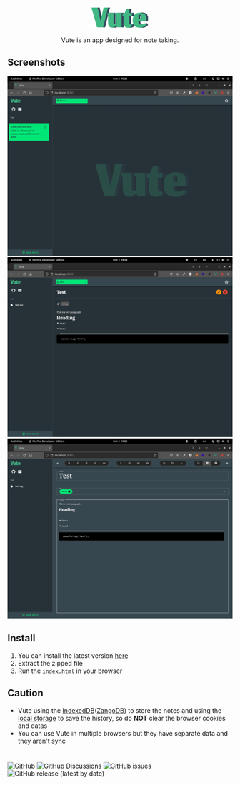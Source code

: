 <h1 align="center">
	<img src="src/assets/logo.svg" width="128" align="center">
</h1>

<p align="center">Vute is an app designed for note taking.</p>

## Screenshots

![Screenshot 1](screenshots/screenshot1.png)
![Screenshot 2](screenshots/screenshot2.png)
![Screenshot 3](screenshots/screenshot3.png)

## Install

1. You can install the latest version [here](https://github.com/KhashayarKhm/vute/releases/latest)
2. Extract the zipped file
3. Run the `index.html` in your browser

## Caution
- Vute using the [IndexedDB](https://developer.mozilla.org/en-US/docs/Web/API/IndexedDB_API)([ZangoDB](https://github.com/erikolson186/zangodb)) to store the notes and using the [local storage](https://developer.mozilla.org/en-US/docs/Web/API/Window/localStorage) to save the history, so do **NOT** clear the browser cookies and datas
- You can use Vute in multiple browsers but they have separate data and they aren't sync

#
<p align="center">

  ![GitHub](https://img.shields.io/github/license/KhashayarKhm/vute) ![GitHub Discussions](https://img.shields.io/github/discussions/KhashayarKhm/vute) ![GitHub issues](https://img.shields.io/github/issues-raw/KhashayarKhm/vute) ![GitHub release (latest by date)](https://img.shields.io/github/downloads/KhashayarKhm/vute/latest/total)

</p>
